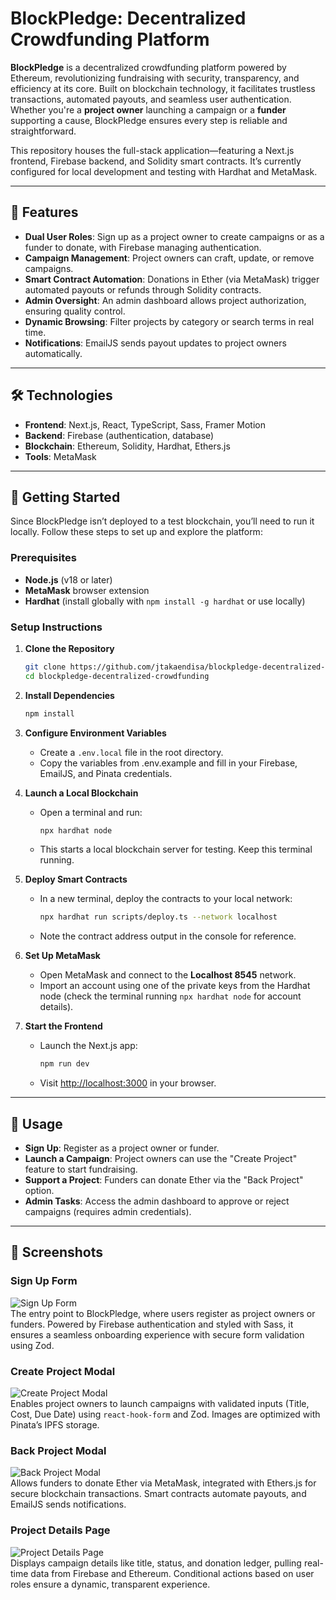 # BlockPledge: Decentralized Crowdfunding Platform

**BlockPledge** is a decentralized crowdfunding platform powered by Ethereum, revolutionizing fundraising with security, transparency, and efficiency at its core. Built on blockchain technology, it facilitates trustless transactions, automated payouts, and seamless user authentication. Whether you're a **project owner** launching a campaign or a **funder** supporting a cause, BlockPledge ensures every step is reliable and straightforward.

This repository houses the full-stack application—featuring a Next.js frontend, Firebase backend, and Solidity smart contracts. It’s currently configured for local development and testing with Hardhat and MetaMask.

---

## 🌟 Features

- **Dual User Roles**: Sign up as a project owner to create campaigns or as a funder to donate, with Firebase managing authentication.
- **Campaign Management**: Project owners can craft, update, or remove campaigns.
- **Smart Contract Automation**: Donations in Ether (via MetaMask) trigger automated payouts or refunds through Solidity contracts.
- **Admin Oversight**: An admin dashboard allows project authorization, ensuring quality control.
- **Dynamic Browsing**: Filter projects by category or search terms in real time.
- **Notifications**: EmailJS sends payout updates to project owners automatically.

---

## 🛠️ Technologies

- **Frontend**: Next.js, React, TypeScript, Sass, Framer Motion
- **Backend**: Firebase (authentication, database)
- **Blockchain**: Ethereum, Solidity, Hardhat, Ethers.js
- **Tools**: MetaMask

---

## 🚀 Getting Started

Since BlockPledge isn’t deployed to a test blockchain, you’ll need to run it locally. Follow these steps to set up and explore the platform:

### Prerequisites

- **Node.js** (v18 or later)
- **MetaMask** browser extension
- **Hardhat** (install globally with `npm install -g hardhat` or use locally)

### Setup Instructions

1. **Clone the Repository**

   ```bash
   git clone https://github.com/jtakaendisa/blockpledge-decentralized-crowdfunding.git
   cd blockpledge-decentralized-crowdfunding
   ```

2. **Install Dependencies**

   ```bash
   npm install
   ```

3. **Configure Environment Variables**

   - Create a `.env.local` file in the root directory.
   - Copy the variables from .env.example and fill in your Firebase, EmailJS, and Pinata credentials.

4. **Launch a Local Blockchain**

   - Open a terminal and run:
     ```bash
     npx hardhat node
     ```
   - This starts a local blockchain server for testing. Keep this terminal running.

5. **Deploy Smart Contracts**

   - In a new terminal, deploy the contracts to your local network:
     ```bash
     npx hardhat run scripts/deploy.ts --network localhost
     ```
   - Note the contract address output in the console for reference.

6. **Set Up MetaMask**

   - Open MetaMask and connect to the **Localhost 8545** network.
   - Import an account using one of the private keys from the Hardhat node (check the terminal running `npx hardhat node` for account details).

7. **Start the Frontend**
   - Launch the Next.js app:
     ```bash
     npm run dev
     ```
   - Visit [http://localhost:3000](http://localhost:3000) in your browser.

---

## 📖 Usage

- **Sign Up**: Register as a project owner or funder.
- **Launch a Campaign**: Project owners can use the "Create Project" feature to start fundraising.
- **Support a Project**: Funders can donate Ether via the "Back Project" option.
- **Admin Tasks**: Access the admin dashboard to approve or reject campaigns (requires admin credentials).

---

## 📸 Screenshots

### Sign Up Form

![Sign Up Form](assets/signup.webp)  
The entry point to BlockPledge, where users register as project owners or funders. Powered by Firebase authentication and styled with Sass, it ensures a seamless onboarding experience with secure form validation using Zod.

### Create Project Modal

![Create Project Modal](assets/create-project.webp)  
Enables project owners to launch campaigns with validated inputs (Title, Cost, Due Date) using `react-hook-form` and Zod. Images are optimized with Pinata’s IPFS storage.

### Back Project Modal

![Back Project Modal](assets/back-project.webp)  
Allows funders to donate Ether via MetaMask, integrated with Ethers.js for secure blockchain transactions. Smart contracts automate payouts, and EmailJS sends notifications.

### Project Details Page

![Project Details Page](assets/project-details.webp)  
Displays campaign details like title, status, and donation ledger, pulling real-time data from Firebase and Ethereum. Conditional actions based on user roles ensure a dynamic, transparent experience.
